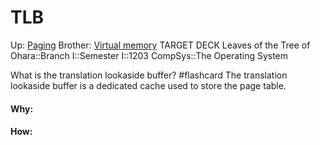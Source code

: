 # TLB

Up: [Paging](paging) 
Brother: [Virtual memory](virtual_memory)
TARGET DECK
Leaves of the Tree of Ohara::Branch I::Semester I::1203 CompSys::The Operating System


What is the translation lookaside buffer? #flashcard 
The translation lookaside buffer is a dedicated cache used to store the page table.
<!--ID: 1700688002106-->





































#### Why:
#### How:









